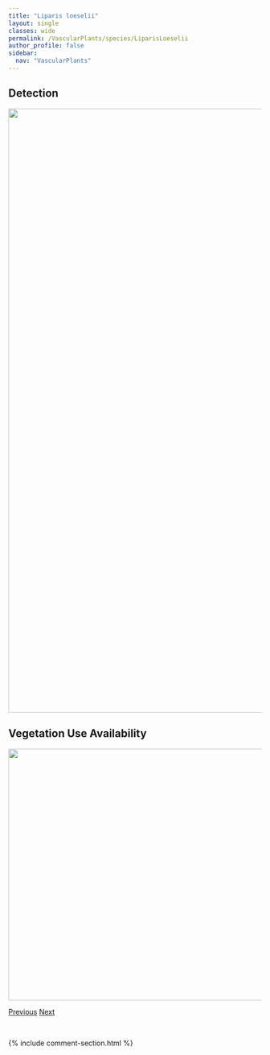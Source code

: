 ```yaml
---
title: "Liparis loeselii"
layout: single
classes: wide
permalink: /VascularPlants/species/LiparisLoeselii
author_profile: false
sidebar:
  nav: "VascularPlants"
---
```


<h2>Detection</h2>

<a href="https://drive.google.com/uc?export=view&id=1ouY6yP_Hgjlojm0EoRzAWAu0PMYsQwVt">
<img src="https://drive.google.com/uc?export=view&id=1ouY6yP_Hgjlojm0EoRzAWAu0PMYsQwVt" height = "1200" width = "800">
</a>


<h2>Vegetation Use Availability</h2>

<a href="https://drive.google.com/uc?export=view&id=16SGk7jogPVc3kTKaDu4irfSQ_xJj9D_g">
<img src="https://drive.google.com/uc?export=view&id=16SGk7jogPVc3kTKaDu4irfSQ_xJj9D_g" height = "500" width = "1000">
</a>


<a href="/DevelopmentWebsite/VascularPlants/species/LinumUsitatissimum" class="pagination--pager" title="Linum usitatissimum">Previous</a> <a href="/DevelopmentWebsite/VascularPlants/species/Lithospermum" class="pagination--pager" title="Lithospermum">Next</a>

<p>&nbsp;</p>

{% include comment-section.html %}

